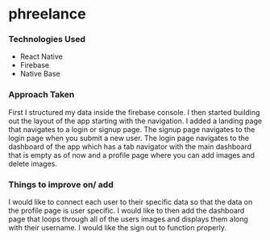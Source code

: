 # phreelance

### Technologies Used
- React Native
- Firebase
- Native Base

### Approach Taken
First I structured my data inside the firebase console. I then started building out the layout of the app starting with the navigation. I added a landing page that navigates to a login or signup page. The signup page navigates to the login page when you submit a new user. The login page navigates to the dashboard of the app which has a tab navigator with the main dashboard that is empty as of now and a profile page where you can add images and delete images.

### Things to improve on/ add
I would like to connect each user to their specific data so that the data on the profile page is user specific. I would like to then add the dashboard page that loops through all of the users images and displays them along with their username. I would like the sign out to function properly.
